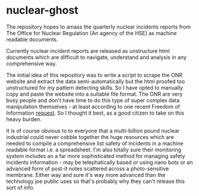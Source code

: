nuclear-ghost
=============

The repository hopes to amass the quarterly nuclear incidents reports from The Office for Nuclear Regulation (An agency of the HSE) as machine readable documents.

Currently nuclear incident reports are released as unstructure html documents which are difficult to navigate, understand and analysis in any comprehensive way. 

The initial idea of this repository was to write a script to scrape the ONR website and extract the data semi-automatically but the html proofed too unstructured for my pattern detecting skills. So I have opted to manually copy and paste the website into a suitable file format. The ONR are very busy people and don't have time to do this type of super complex data manipulation themselves - at least according to one recent Freedom of Information [request](http://www.hse.gov.uk/nuclear/foi/2013/2013100405.htm). So I thought it best, as a good citizen to take on this heavy burden. 

It is of course obvious to to everyone that a multi-billion pound nuclear industrial could never cobble together the huge resources which are needed to compile a comprehensive list safety of incidents in a machine readable format i.e. a spreadsheet. I'm also totally sure their monitoring system includes an a far more sophisticated method for managing safety incidents information - may be telephatically based or using nano bots or an advanced form of post-it notes scattered across a photo-sensitive membrane. Either way and sure it's way more advanced than the technology joe public uses so that's probably why they can't release this sort of info.







